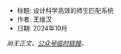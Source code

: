 * 标题: 设计科学高效的师生匹配系统
* 作者: 王维汉
* 日期: 2024年10月

*尚无正文。[公众号临时链接](https://mp.weixin.qq.com/s/6w3xvuCqV0x7_I7ReNA5xw)。*